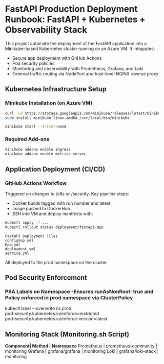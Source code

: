 # FastAPI Production Deployment Runbook: FastAPI + Kubernetes + Observability Stack
This project automate the deployment of the FastAPI application into a Minikube-based Kubernetes cluster running on an Azure VM. It integrates:
   - Secure app deployment with GitHub Actions
   - Pod security policies
   - Monitoring and observability with Prometheus, Grafana, and Loki
   - External traffic routing via NodePort and host-level NGINX reverse proxy

## Kubernetes Infrastructure Setup
### Minikube Installation (on Azure VM)
```bash
curl -LO https://storage.googleapis.com/minikube/releases/latest/minikube-linux-amd64
sudo install minikube-linux-amd64 /usr/local/bin/minikube

minikube start --driver=none
```
### Required Add-ons
```bash
minikube addons enable ingress
minikube addons enable metrics-server
```

## Application Deployment (CI/CD)
### GitHub Actions Workflow
Triggered on changes to /k8s or /security. Key pipeline steps:
- Docker builds tagged with run number and latest
- Image pushed to DockerHub
- SSH into VM and deploy manifests with:
  
```bash
kubectl apply -f ...
kubectl rollout status deployment/fastapi-app
```
```
FastAPI Deployment Files
configmap.yml
hpa.yml
deployment.yml
service.yml
```
All deployed to the prod namespace on the cluster.

## Pod Security Enforcement
### PSA Labels on Namespace -Ensures runAsNonRoot: true and Policy enforced in prod namespace via ClusterPolicy
kubectl label --overwrite ns prod \
  pod-security.kubernetes.io/enforce=restricted \
  pod-security.kubernetes.io/enforce-version=latest

## Monitoring Stack (Monitoring.sh Script)

**Component|	Method	            | Namespace**
Prometheus |	prometheus-community |	monitoring
Grafana	  |   grafana/grafana      | 	monitoring
Loki	     | grafana/loki-stack	   | monitoring
